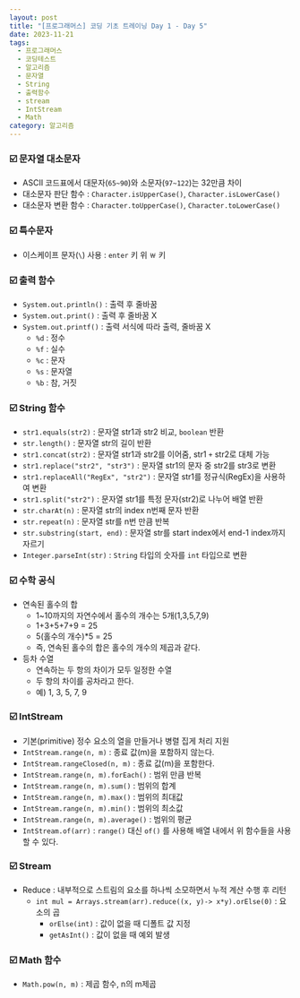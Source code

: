 ```yaml
---
layout: post
title: "[프로그래머스] 코딩 기초 트레이닝 Day 1 - Day 5"
date: 2023-11-21
tags:
  - 프로그래머스
  - 코딩테스트
  - 알고리즘
  - 문자열
  - String
  - 출력함수
  - stream
  - IntStream
  - Math
category: 알고리즘
---
```


### ☑️ 문자열 대소문자
- ASCII 코드표에서 대문자(`65~90`)와 소문자(`97~122`)는 32만큼 차이
- 대소문자 판단 함수 : `Character.isUpperCase()`, `Character.isLowerCase()`
- 대소문자 변환 함수 : `Character.toUpperCase()`, `Character.toLowerCase()`

### ☑️ 특수문자
- 이스케이프 문자(`\`) 사용 : `enter` 키 위 `￦` 키
  
### ☑️ 출력 함수
- `System.out.println()` : 출력 후 줄바꿈
- `System.out.print()` : 출력 후 줄바꿈 X
- `System.out.printf()` : 출력 서식에 따라 출력, 줄바꿈 X
  - `%d` : 정수
  - `%f` : 실수
  - `%c` : 문자
  - `%s` : 문자열
  - `%b` : 참, 거짓

### ☑️ String 함수
- `str1.equals(str2)` : 문자열 str1과 str2 비교, `boolean` 반환
- `str.length()` : 문자열 str의 길이 반환
- `str1.concat(str2)` : 문자열 str1과 str2를 이어줌, str1 `+` str2로 대체 가능
- `str1.replace("str2", "str3")` : 문자열 str1의 문자 중 str2를 str3로 변환
- `str1.replaceAll("RegEx", "str2")` : 문자열 str1를 정규식(RegEx)을 사용하여 변환
- `str1.split("str2")` : 문자열 str1를 특정 문자(str2)로 나누어 배열 반환
- `str.charAt(n)` : 문자열 str의 index n번째 문자 반환
- `str.repeat(n)` : 문자열 str를 n번 만큼 반복
- `str.substring(start, end)` : 문자열 str를 start index에서 end-1 index까지 자르기
- `Integer.parseInt(str)` : `String` 타입의 숫자를 `int` 타입으로 변환

### ☑️ 수학 공식
- 연속된 홀수의 합
  - 1~10까지의 자연수에서 홀수의 개수는 5개(1,3,5,7,9)
  - 1+3+5+7+9 = 25
  - 5(홀수의 개수)*5 = 25
  - 즉, 연속된 홀수의 합은 홀수의 개수의 제곱과 같다.
- 등차 수열
  - 연속하는 두 항의 차이가 모두 일정한 수열
  - 두 항의 차이를 공차라고 한다.
  - 예) 1, 3, 5, 7, 9

### ☑️ IntStream
- 기본(primitive) 정수 요소의 열을 만들거나 병렬 집게 처리 지원
- `IntStream.range(n, m)` : 종료 값(m)을 포함하지 않는다.
- `IntStream.rangeClosed(n, m)` : 종료 값(m)을 포함한다.
- `IntStream.range(n, m).forEach()` : 범위 만큼 반복
- `IntStream.range(n, m).sum()` : 범위의 합계
- `IntStream.range(n, m).max()` : 범위의 최대값
- `IntStream.range(n, m).min()` : 범위의 최소값
- `IntStream.range(n, m).average()` : 범위의 평균
- `IntStream.of(arr)` : `range()` 대신 `of()` 를 사용해 배열 내에서 위 함수들을 사용할 수 있다.

### ☑️ Stream
- Reduce : 내부적으로 스트림의 요소를 하나씩 소모하면서 누적 계산 수행 후 리턴
  - `int mul = Arrays.stream(arr).reduce((x, y)-> x*y).orElse(0)` : 요소의 곱
    - `orElse(int)` : 값이 없을 때 디폴트 값 지정
    - `getAsInt()` : 값이 없을 때 예외 발생

### ☑️ Math 함수
- `Math.pow(n, m)` : 제곱 함수, n의 m제곱